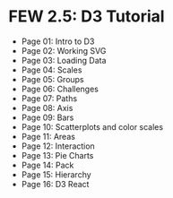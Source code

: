 # FEW 2.5: D3 Tutorial

- Page 01: Intro to D3
- Page 02: Working SVG
- Page 03: Loading Data
- Page 04: Scales
- Page 05: Groups
- Page 06: Challenges
- Page 07: Paths
- Page 08: Axis
- Page 09: Bars
- Page 10: Scatterplots and color scales
- Page 11: Areas
- Page 12: Interaction
- Page 13: Pie Charts
- Page 14: Pack
- Page 15: Hierarchy
- Page 16: D3 React

